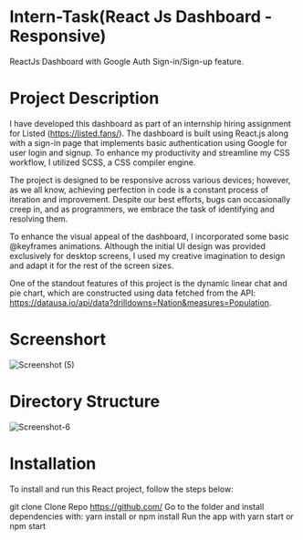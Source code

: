 # Intern-Task(React Js Dashboard - Responsive)
ReactJs Dashboard with Google Auth Sign-in/Sign-up feature.

# Project Description
I have developed this dashboard as part of an internship hiring assignment for Listed (https://listed.fans/). The dashboard is built using React.js along with a sign-in page that implements basic authentication using Google for user login and signup. To enhance my productivity and streamline my CSS workflow, I utilized SCSS, a CSS compiler engine.

The project is designed to be responsive across various devices; however, as we all know, achieving perfection in code is a constant process of iteration and improvement. Despite our best efforts, bugs can occasionally creep in, and as programmers, we embrace the task of identifying and resolving them.

To enhance the visual appeal of the dashboard, I incorporated some basic @keyframes animations. Although the initial UI design was provided exclusively for desktop screens, I used my creative imagination to design and adapt it for the rest of the screen sizes.

One of the standout features of this project is the dynamic linear chat and pie chart, which are constructed using data fetched from the API: https://datausa.io/api/data?drilldowns=Nation&measures=Population.

# Screenshort
![Screenshot (5)](https://github.com/RachanaSonu/Intern-Task/assets/37769405/7ca69eca-6365-49e7-b002-5786eab1ecb6)

# Directory Structure
![Screenshot-6](https://github.com/RachanaSonu/Intern-Task/assets/37769405/f6aeeace-cc7d-40d3-9ca5-6dbb3beb2e98)

# Installation
To install and run this React project, follow the steps below:

git clone Clone Repo https://github.com/
Go to the folder and install dependencies with: yarn install or npm install
Run the app with yarn start or npm start


